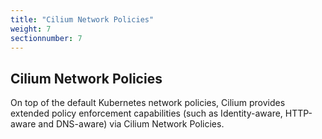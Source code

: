 ```yaml
---
title: "Cilium Network Policies"
weight: 7
sectionnumber: 7
---
```


## Cilium Network Policies

On top of the default Kubernetes network policies, Cilium provides extended policy enforcement capabilities (such as Identity-aware, HTTP-aware and DNS-aware) via Cilium Network Policies.

